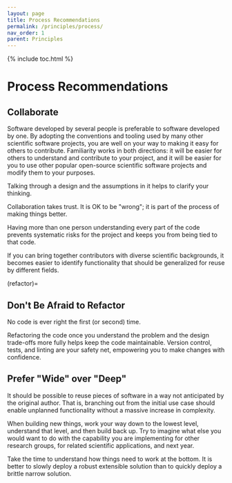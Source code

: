 ```yaml
---
layout: page
title: Process Recommendations
permalink: /principles/process/
nav_order: 1
parent: Principles
---
```


{% include toc.html %}

# Process Recommendations

## Collaborate

Software developed by several people is preferable to software developed by
one. By adopting the conventions and tooling used by many other scientific
software projects, you are well on your way to making it easy for others to
contribute. Familiarity works in both directions: it will be easier for others
to understand and contribute to your project, and it will be easier for you to
use other popular open-source scientific software projects and modify them to
your purposes.

Talking through a design and the assumptions in it helps to clarify your
thinking.

Collaboration takes trust. It is OK to be "wrong"; it is part of the process
of making things better.

Having more than one person understanding every part of the code prevents
systematic risks for the project and keeps you from being tied to that code.

If you can bring together contributors with diverse scientific backgrounds, it
becomes easier to identify functionality that should be generalized for reuse
by different fields.

(refactor)=

## Don't Be Afraid to Refactor

No code is ever right the first (or second) time.

Refactoring the code once you understand the problem and the design trade-offs
more fully helps keep the code maintainable. Version control, tests, and
linting are your safety net, empowering you to make changes with confidence.

## Prefer "Wide" over "Deep"

It should be possible to reuse pieces of software in a way not anticipated by
the original author. That is, branching out from the initial use case should
enable unplanned functionality without a massive increase in complexity.

When building new things, work your way down to the lowest level, understand
that level, and then build back up. Try to imagine what else you would want to
do with the capability you are implementing for other research groups, for
related scientific applications, and next year.

Take the time to understand how things need to work at the bottom. It is better
to slowly deploy a robust extensible solution than to quickly deploy a brittle
narrow solution.
